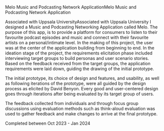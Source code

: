 Melo Music and Podcasting Network ApplicationMelo Music and Podcasting Network Application

Associated with Uppsala UniversityAssociated with Uppsala University
I designed a Music and Podcasting Networking Application called Melo.
The purpose of this app, is to provide a platform for consumers to listen to their favourite podcast episodes and music and connect with their favourite artists on a personal/intimate level. 
In the making of this project, the user was at the center of the application building from beginning to end. In the ideation stage of the project, the requirements elicitation phase included interviewing target groups to build personas and user scenario stories. Based on the feedback received from the target groups, the application requirements were laid down, guiding the drawing of the initial prototype.

The initial prototype, its choice of design and features, and usability, as well as following iterations of the prototype, were all guided by the design process as elicited by David Benyon. Every good and user-centered design goes through iterations after being evaluated by its target group of users. 

The feedback collected from individuals and through focus group discussions using evaluation methods such as think-aloud evaluation was used to gather feedback and make changes to arrive at the final prototype.

Completed between Oct 2023 - Jan 2024
